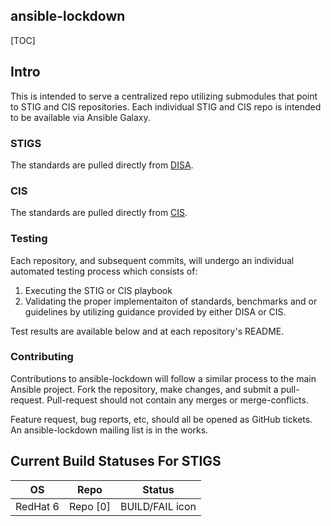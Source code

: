 ansible-lockdown
----------------

[TOC]

## Intro

This is intended to serve a centralized repo utilizing submodules that point to STIG and CIS repositories. Each individual STIG and CIS repo is intended to be available via Ansible Galaxy.


### STIGS

The standards are pulled directly from [DISA]. 


### CIS 

The standards are pulled directly from [CIS].


### Testing

Each repository, and subsequent commits,  will undergo an individual automated testing process which consists of:

1. Executing the STIG or CIS playbook
2. Validating the proper implementaiton of standards, benchmarks and or guidelines by utilizing guidance provided by either DISA or CIS. 

Test results are available below and at each repository's README.

### Contributing

Contributions to ansible-lockdown will follow a similar process to the main Ansible project. Fork the repository, make changes, and submit a pull-request. Pull-request should not contain any merges or merge-conflicts.

Feature request, bug reports, etc, should all be opened as GitHub tickets. An ansible-lockdown mailing list is in the works.


Current Build Statuses For STIGS
--------------------------------

|    OS    |     Repo     |     Status      | 
| ---------|--------------|------------------
| RedHat 6 |   Repo [0]   | BUILD/FAIL icon |



[DISA]:http://iase.disa.mil/stigs/Pages/index.aspx
[CIS]:https://benchmarks.cisecurity.org
